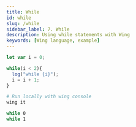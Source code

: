 ```yaml
---
title: While
id: while
slug: /while
sidebar_label: 7. While
description: Using while statements with Wing
keywords: [Wing language, example]
---
```


```js playground title="main.w"
let var i = 0;

while(i < 2){
  log("while {i}");
  i = i + 1;
}
```

```bash title="Wing console output"
# Run locally with wing console
wing it

while 0
while 1
```